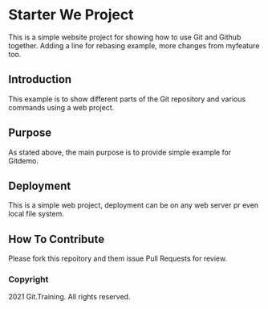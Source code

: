 # Starter We Project
This is a simple website project for showing how to use Git and Github together. Adding a line for rebasing example, more changes from myfeature too.
## Introduction
This example is to show different parts of the Git repository and various commands using a web project.
## Purpose
As stated above, the main purpose is to provide simple example for Gitdemo.
## Deployment
This is a simple web project, deployment can be on any web server pr even local file system.
## How To Contribute
Please fork this repoitory and them issue Pull Requests for review.
### Copyright
2021 Git.Training. All rights reserved.
